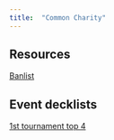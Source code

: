 ```yaml
---
title:  "Common Charity"
---
```


## Resources

[Banlist](ccbanlist)

## Event decklists

[1st tournament top 4](1st_tournament)
